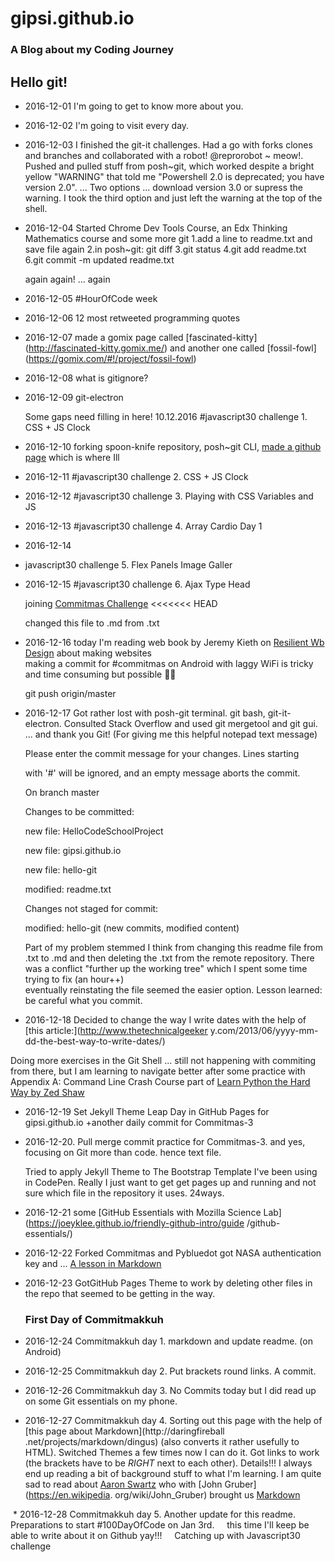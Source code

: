 # gipsi.github.io

### A Blog about my Coding Journey

## Hello git!

* 2016-12-01  I'm going to get to know more about you.

* 2016-12-02  I'm going to visit every day.

* 2016-12-03 I finished the git-it challenges.  Had a go with forks clones and branches and collaborated with a robot!
@reprorobot ~ meow!.  Pushed and pulled stuff from posh~git, which worked despite a bright yellow "WARNING" that told me
"Powershell 2.0 is deprecated; you have version 2.0". ... Two options ... download version 3.0 or supress the warning.  I took the third option and just left the warning at the top of the shell.

* 2016-12-04 Started Chrome Dev Tools Course, an Edx Thinking Mathematics course and some more git
   1.add a line to readme.txt and save file again
   2.in posh~git: git diff
   3.git status
   4.git add readme.txt
   6.git commit -m updated readme.txt

   again again! ... again
   
* 2016-12-05 #HourOfCode week

* 2016-12-06 12 most retweeted programming quotes

* 2016-12-07 made a gomix page called [fascinated-kitty] (http://fascinated-kitty.gomix.me/) and another one called [fossil-fowl] (https://gomix.com/#!/project/fossil-fowl)
* 2016-12-08 what is gitignore?

* 2016-12-09 git-electron

  Some gaps need filling in here! 10.12.2016 #javascript30 challenge 1. CSS + JS Clock

* 2016-12-10 forking spoon-knife repository, posh~git CLI, [made a github page](https://github.com/gipsi/gipsi.github.io)  which is where Ill

* 2016-12-11 #javascript30 challenge 2. CSS + JS Clock

* 2016-12-12 #javascript30 challenge 3. Playing with CSS Variables and JS

* 2016-12-13 #javascript30 challenge 4. Array Cardio Day 1

* 2016-12-14

* javascript30 challenge 5. Flex Panels Image Galler

* 2016-12-15 #javascript30 challenge 6. Ajax Type Head

    joining [Commitmas Challenge](https://github.com/commitmas/commitmas-3-return-of-commitmas#beginner) 
    <<<<<<< HEAD

    changed this file to .md from .txt

* 2016-12-16 today I'm reading web book by Jeremy Kieth on [Resilient Wb Design](https://resilientwebdesign.com/) 
  about making websites   
  making a commit for #commitmas on Android with laggy WiFi is tricky and time consuming but possible :ok_woman:

  git push origin/master


* 2016-12-17 Got rather lost with posh-git terminal. git bash, git-it-electron. Consulted Stack Overflow and used git
  mergetool and git gui. ... and thank you Git! (For giving me this helpful notepad text message)

    Please enter the commit message for your changes. Lines starting

    with '#' will be ignored, and an empty message aborts the commit.

    On branch master

    Changes to be committed:

    new file: HelloCodeSchoolProject

    new file: gipsi.github.io

    new file: hello-git

    modified: readme.txt

    Changes not staged for commit:

    modified: hello-git (new commits, modified content)

    Part of my problem stemmed I think from changing this readme file from .txt to .md and then deleting the .txt from 
    the remote repository. There was a conflict "further up the working tree" which I spent some time trying to fix 
    (an hour++)   
    eventually reinstating the file seemed the easier option. Lesson learned: be careful what you commit.

*  2016-12-18 Decided to change the way I write dates with the help of [this article:](http://www.thetechnicalgeeker
    y.com/2013/06/yyyy-mm-dd-the-best-way-to-write-dates/) 

  Doing more exercises in the Git Shell ... still not happening with commiting from there, but I am learning to navigate 
  better after some practice with Appendix A: Command Line Crash Course part of [Learn Python the Hard Way 
  by Zed Shaw](https://learnpythonthehardway.org/book/appendixa.html) 

*  2016-12-19 Set Jekyll Theme Leap Day in GitHub Pages for gipsi.github.io
  +another daily commit for Commitmas-3


* 2016-12-20. Pull merge commit practice for Commitmas-3. and yes,  focusing on Git more than code. hence text file. 

   Tried to apply Jekyll Theme to The Bootstrap Template I've been using in CodePen. Really I just want to get get pages up
   and running and not sure which file in the repository it uses.
   24ways.

* 2016-12-21 some [GitHub Essentials with Mozilla Science Lab](https://joeyklee.github.io/friendly-github-intro/guide
  /github-essentials/) 
 
 
 
 * 2016-12-22 Forked Commitmas and Pybluedot got NASA authentication key and ...
   [A lesson in Markdown](http://www.markdowntutorial.com/lesson/1/)  

* 2016-12-23 GotGitHub Pages Theme to work by deleting other files in the repo that seemed to be getting in the way.


   ### First Day of Commitmakkuh


* 2016-12-24 Commitmakkuh day 1. markdown and update readme.  (on Android)

* 2016-12-25 Commitmakkuh day 2. Put brackets round links. A commit. 

* 2016-12-26 Commitmakkuh day 3. No Commits today but I did read up on some Git essentials on my phone.

* 2016-12-27 Commitmakkuh day 4. Sorting out this page with the help of [this page about Markdown](http://daringfireball
  .net/projects/markdown/dingus) (also converts it rather usefully to HTML).
  Switched Themes a few times now I can do it.  Got links to work (the brackets have to be _RIGHT_ next to each other). 
  Details!!!
  I always end up reading a bit of background stuff to what I'm learning.  I am quite sad to read about 
  [Aaron Swartz](https://en.wikipedia.org/wiki/Aaron_Swartz) who with [John Gruber](https://en.wikipedia.
  org/wiki/John_Gruber) brought us [Markdown](http://www.aaronsw.com/weblog/001189)
  
  *  2016-12-28 Commitmakkuh day 5. Another update for this readme. Preparations to start #100DayOfCode on Jan 3rd.
     this time I'll keep be able to write about it on Github yay!!!
     Catching up with Javascript30 challenge 
     
